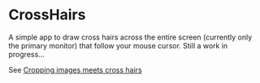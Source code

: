 # CrossHairs

A simple app to draw cross hairs across the entire screen (currently only the primary monitor) that follow your mouse cursor.
Still a work in progress...

See <a href="http://engram404.net/2016/04/13/cropping-images-meets-cross-hairs/">Cropping images meets cross hairs</a>
